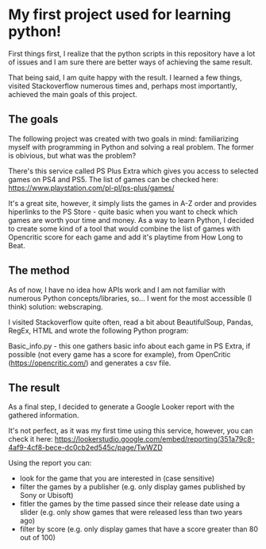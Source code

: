 # My first project used for learning python!

First things first, I realize that the python scripts in this repository have a lot of issues and I am sure there are better ways of achieving the same result. 

That being said, I am quite happy with the result. I learned a few things, visited Stackoverflow numerous times and, perhaps most importantly, achieved the main goals of this project.

## The goals

The following project was created with two goals in mind: familiarizing myself with programming in Python and solving a real problem. The former is obivious, but what was the problem?

There's this service called PS Plus Extra which gives you access to selected games on PS4 and PS5. The list of games can be checked here: https://www.playstation.com/pl-pl/ps-plus/games/

It's a great site, however, it simply lists the games in A-Z order and provides hiperlinks to the PS Store - quite basic when you want to check which games are worth your time and money. 
As a way to learn Python, I decided to create some kind of a tool that would combine the list of games with Opencritic score for each game and add it's playtime from How Long to Beat.

## The method

As of now, I have no idea how APIs work and I am not familiar with numerous Python concepts/libraries, so... I went for the most accessible (I think) solution: webscraping.

I visited Stackoverflow quite often, read a bit about BeautifulSoup, Pandas, RegEx, HTML and wrote the following Python program:

Basic_info.py - this one gathers basic info about each game in PS Extra, if possible (not every game has a score for example), from OpenCritic (https://opencritic.com/) and generates a csv file.

## The result

As a final step, I decided to generate a Google Looker report with the gathered information. 

It's not perfect, as it was my first time using this service, however, you can check it here:
https://lookerstudio.google.com/embed/reporting/351a79c8-4af9-4cf8-bece-dc0cb2ed545c/page/TwWZD

Using the report you can:
- look for the game that you are interested in (case sensitive)
- filter the games by a publisher (e.g. only display games published by Sony or Ubisoft)
- fitler the games by the time passed since their release date using a slider (e.g. only show games that were released less than two years ago)
- filter by score (e.g. only display games that have a score greater than 80 out of 100)


